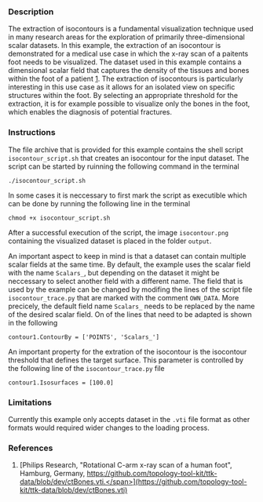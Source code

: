 ### Description ###
The extraction of isocontours is a fundamental visualization technique used in many research areas for the exploration of primarily three-dimensional scalar datasets.
In this example, the extraction of an isocontour is demonstrated for a medical use case in which the x-ray scan of a paitents foot needs to be visualized.
The dataset used in this example contains a dimensional scalar field that captures the density of the tissues and bones within the foot of a patient [1](#reference_dataset).
The extraction of isocontours is particularly interesting in this use case as it allows for an isolated view on specific structures within the foot.
By selecting an appropriate threshold for the extraction, it is for example possible to visualize only the bones in the foot, which enables the diagnosis of potential fractures.

### Instructions ###
The file archive that is provided for this example contains the shell script `isocontour_script.sh` that creates an isocontour for the input dataset.
The script can be started by ruinning the following command in the terminal
```
./isocontour_script.sh
```
In some cases it is neccessary to first mark the script as executible which can be done by running the following line in the terminal
```
chmod +x isocontour_script.sh
```
After a successful execution of the script, the image `isocontour.png` containing the visualized dataset is placed in the folder `output`.

An important aspect to keep in mind is that a dataset can contain multiple scalar fields at the same time.
By default, the example uses the scalar field with the name `Scalars_`, but depending on the dataset it might be neccessary to select another field with a different name.
The field that is used by the example can be changed by modifing the lines of the script file `isocontour_trace.py` that are marked with the comment `OWN_DATA`.
More precicely, the default field name `Scalars_` needs to be replaced by the name of the desired scalar field.
On of the lines that need to be adapted is shown in the following 
```
contour1.ContourBy = ['POINTS', 'Scalars_']
```

An important property for the extration of the isocontour is the isocontour threshold that defines the target surface.
This parameter is controlled by the following line of the `isocontour_trace.py` file
```
contour1.Isosurfaces = [100.0]
```

### Limitations ###
Currently this example only accepts dataset in the `.vti` file format as other formats would required wider changes to the loading process.

### References ###
1. [<span id="reference_dataset">Philips Research, "Rotational C-arm x-ray scan of a human foot", Hamburg, Germany, https://github.com/topology-tool-kit/ttk-data/blob/dev/ctBones.vti.</span>](https://github.com/topology-tool-kit/ttk-data/blob/dev/ctBones.vti)